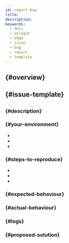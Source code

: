 ```yaml
---
id: report-bug
title:
description:
keywords:
  - docs
  - polygon
  - edge
  - issue
  - bug
  - report
  - template
---
```


##  {#overview}



##  {#issue-template}

##

###  {#description}



###  {#your-environment}

*
*
*

###  {#steps-to-reproduce}

*
*
*

###  {#expected-behaviour}



###  {#actual-behaviour}



###  {#logs}



###  {#proposed-solution}

